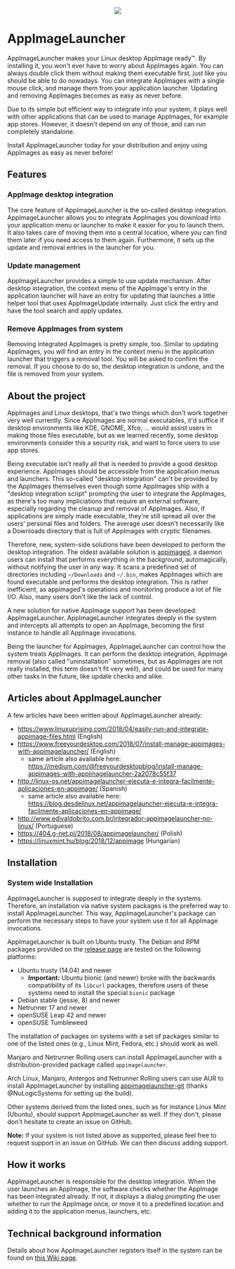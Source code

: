 <p align="center">
<img src="https://github.com/TheAssassin/AppImageLauncher/raw/master/resources/doc/screenshot.png"/>
</p>

# AppImageLauncher

AppImageLauncher makes your Linux desktop AppImage ready™. By installing it, you won't ever have to worry about AppImages again. You can always double click them without making them executable first, just like you should be able to do nowadays. You can integrate AppImages with a single mouse click, and manage them from your application launcher. Updating and removing AppImages becomes as easy as never before.

Due to its simple but efficient way to integrate into your system, it plays well with other applications that can be used to manage AppImages, for example app stores. However, it doesn't depend on any of those, and can run completely standalone.

Install AppImageLauncher today for your distribution and enjoy using AppImages as easy as never before!


## Features

### AppImage desktop integration

The core feature of AppImageLauncher is the so-called desktop integration. AppImageLauncher allows you to integrate AppImages you download into your application menu or launcher to make it easier for you to launch them. It also takes care of moving them into a central location, where you can find them later if you need access to them again. Furthermore, it sets up the update and removal entries in the launcher for you.

### Update management

AppImageLauncher provides a simple to use update mechanism. After desktop integration, the context menu of the AppImage's entry in the application launcher will have an entry for updating that launches a little helper tool that uses AppImageUpdate internally. Just click the entry and have the tool search and apply updates.

### Remove AppImages from system

Removing integrated AppImages is pretty simple, too. Similar to updating AppImages, you will find an entry in the context menu in the application launcher that triggers a removal tool. You will be asked to confirm the removal. If you choose to do so, the desktop integration is undone, and the file is removed from your system.
 

## About the project

AppImages and Linux desktops, that's two things which don't work together very well currently. Since AppImages are normal executables, it'd suffice if desktop environments like KDE, GNOME, Xfce, ... would assist users in making those files executable, but as we learned recently, some desktop environments consider this a security risk, and want to force users to use app stores.

Being executable isn't really all that is needed to provide a good desktop experience. AppImages should be accessible from the application menus and launchers. This so-called "desktop integration" can't be provided by the AppImages themselves even though some AppImages ship with a "desktop integration script" prompting the user to integrate the AppImages, as there's too many impliciations that require an external software, especially regarding the cleanup and removal of AppImages. Also, if applications are simply made executable, they're still spread all over the users' personal files and folders. The average user doesn't necessarily like a Downloads directory that is full of AppImages with cryptic filenames.

Therefore, new, system-side solutions have been developed to perform the desktop integration. The oldest available solution is [appimaged](https://github.com/AppImage/AppImageKit), a daemon users can install that performs everything in the background, automagically, without notifying the user in any way. It scans a predefined set of directories including `~/Downloads` and `~/.bin`, makes AppImages which are found executable and performs the desktop integration. This is rather inefficient, as appimaged's operations and monitoring produce a lot of file I/O. Also, many users don't like the lack of control.

A new solution for native AppImage support has been developed: AppImageLauncher. AppImageLauncher integrates deeply in the system and intercepts all attempts to open an AppImage, becoming the first instance to handle all AppImage invocations.

Being the launcher for AppImages, AppImageLauncher can control how the system treats AppImages. It can perform the desktop integration, AppImage removal (also called "uninstallation" sometimes, but as AppImages are not really installed, this term doesn't fit very well), and could be used for many other tasks in the future, like update checks and alike.


## Articles about AppImageLauncher

A few articles have been written about AppImageLauncher already:

  - https://www.linuxuprising.com/2018/04/easily-run-and-integrate-appimage-files.html (English)
  - https://www.freeyourdesktop.com/2018/07/install-manage-appimages-with-appimagelauncher/ (English)
    - same article also available here: https://medium.com/@freeyourdesktopblog/install-manage-appimages-with-appimagelauncher-2a2078c55f37
  - http://linux-os.net/appimagelauncher-ejecuta-e-integra-facilmente-aplicaciones-en-appimage/ (Spanish)
    - same article also available here: https://blog.desdelinux.net/appimagelauncher-ejecuta-e-integra-facilmente-aplicaciones-en-appimage/
  - http://www.edivaldobrito.com.br/integrador-appimagelauncher-no-linux/ (Portuguese)
  - https://404.g-net.pl/2018/08/appimagelauncher/ (Polish)
  - https://linuxmint.hu/blog/2018/12/appimage (Hungarian)


## Installation

### System wide Installation

AppImageLauncher is supposed to integrate deeply in the systems. Therefore, an installation via native system packages is the preferred way to install AppImageLauncher. This way, AppImageLauncher's package can perform the necessary steps to have your system use it for all AppImage invocations.

AppImageLauncher is built on Ubuntu trusty. The Debian and RPM packages provided on the [release page](https://github.com/TheAssassin/AppImageLauncher/releases) are tested on the following platforms:

  - Ubuntu trusty (14.04) and newer
    - **Important:** Ubuntu bionic (and newer) broke with the backwards compatibility of its `libcurl` packages, therefore users of these systems need to install the special `bionic` package
  - Debian stable (jessie, 8) and newer
  - Netrunner 17 and newer
  - openSUSE Leap 42 and newer
  - openSUSE Tumbleweed

The installation of packages on systems with a set of packages similar to one of the listed ones (e.g., Linux Mint, Fedora, etc.) should work as well.

Manjaro and Netrunner Rolling users can install AppImageLauncher with a distribution-provided package called `appimagelauncher`.

Arch Linux, Manjaro, Antergos and Netrunner Rolling users can use AUR to install AppImageLauncher by installing [appimagelauncher-git](https://aur.archlinux.org/packages/appimagelauncher-git) (thanks @NuLogicSystems for setting up the build).

Other systems derived from the listed ones, such as for instance Linux Mint (Ubuntu), should support AppImageLauncher as well. If they don't, please don't hesitate to create an issue on GitHub.

**Note:** If your system is not listed above as supported, please feel free to request support in an issue on GitHub. We can then discuss adding support.   


## How it works

AppImageLauncher is responsible for the desktop integration. When the user launches an AppImage, the software checks whether the AppImage has been integrated already. If not, it displays a dialog prompting the user whether to run the AppImage once, or move it to a predefined location and adding it to the application menus, launchers, etc.


## Technical background information

Details about how AppImageLauncher registers itself in the system can be found on [this Wiki page](https://github.com/TheAssassin/AppImageLauncher/wiki/Idea).
